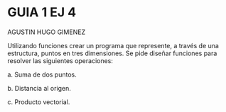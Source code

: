 # GUIA 1 EJ 4
AGUSTIN HUGO GIMENEZ

Utilizando funciones crear un programa que represente, a través de una estructura,
puntos en tres dimensiones. Se pide diseñar funciones para resolver las siguientes
operaciones:

a. Suma de dos puntos.

b. Distancia al origen.

c. Producto vectorial.

